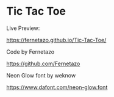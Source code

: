 # Tic Tac Toe

Live Preview:

https://fernetazo.github.io/Tic-Tac-Toe/


Code by Fernetazo

https://github.com/Fernetazo


Neon Glow font by weknow

https://www.dafont.com/neon-glow.font